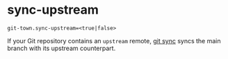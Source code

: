 # sync-upstream

```
git-town.sync-upstream=<true|false>
```

If your Git repository contains an `upstream` remote,
[git sync](../commands/sync.md) syncs the main branch with its upstream
counterpart.
